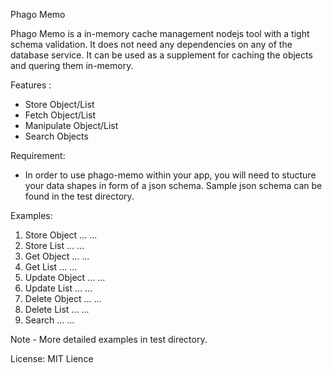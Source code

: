 Phago Memo

Phago Memo is a in-memory cache management nodejs tool with a tight schema validation. It does not need any dependencies on any of the database service. It can be used as a supplement for caching the objects and quering them in-memory.

Features :
- Store Object/List
- Fetch Object/List
- Manipulate Object/List
- Search Objects

Requirement:
- In order to use phago-memo within your app, you will need to stucture your data shapes in form of a json schema. Sample json schema can be found in the test directory.

Examples:
1. Store Object
	...
	...
2. Store List
	...
	...
3. Get Object
	...
	...
4. Get List
	...
	...
5. Update Object
	...
	...
6. Update List
	...
	...
7. Delete Object
	...
	...
8. Delete List
	...
	...
9. Search
	...
	...

Note - More detailed examples in test directory.

License:
MIT Lience